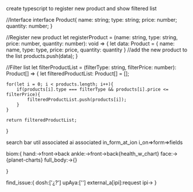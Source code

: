 create typescript to register new product and show filtered list  

//Interface
interface Product{
    name: string;
    type: string;
    price: number;
    quantity: number;
}

//Register new product
let registerProduct = (name: string, type: string, price: number, quantity: number): void => {
    let data: Product = {
        name: name,
        type: type,
        price: price,
        quantity: quantity
    }
    //add the new product to the list
    products.push(data);
}

//Filter list
let filterProductList = (filterType: string, filterPrice: number): Product[] => {
    let filteredProductList: Product[] = [];

    for(let i = 0; i < products.length; i++){
        if(products[i].type === filterType && products[i].price <= filterPrice){
            filteredProductList.push(products[i]);
        }
    }

    return filteredProductList;
}

search bar util
associated ai
associated in_form_at_ion
i_on=>form=>fields

biom:{
    hand:->front->back
    ankle:->front->back{health_w_chart}
    face:->{planet-charts}
    full_body:->{}
    
}



find_issue:{
    dosh:['¿?']
    upAya:['']
    external_a[ipi]:request
    ipi->
}